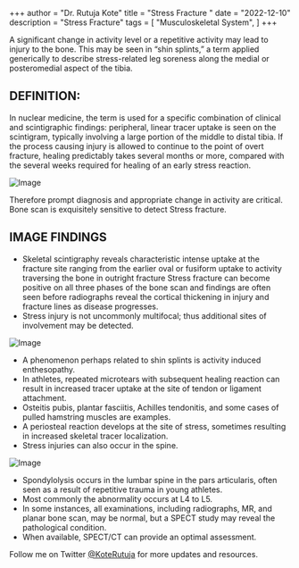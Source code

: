 +++
author = "Dr. Rutuja Kote"
title = "Stress Fracture "
date = "2022-12-10"
description = "Stress Fracture"
tags = [
    "Musculoskeletal System",
]
+++


A significant change in activity level or a repetitive activity may lead to injury to the bone. This may be seen in “shin splints,” a term applied generically to describe stress-related leg soreness along the medial or posteromedial aspect of the tibia.


## DEFINITION: 

In nuclear medicine, the term is used for a specific combination of clinical and scintigraphic findings: peripheral, linear tracer uptake is seen on the scintigram, typically involving a large portion of the middle to distal tibia.
If the process causing injury is allowed to continue to the point of overt fracture, healing predictably takes several months or more, compared with the several weeks required for healing of an early stress reaction.

![Image](/Stress-Fracture/1.png)

Therefore prompt diagnosis and appropriate change in activity are critical.
Bone scan is exquisitely sensitive to detect Stress fracture.


## IMAGE FINDINGS

- Skeletal scintigraphy reveals characteristic intense uptake at the fracture site ranging from the earlier oval or fusiform uptake to activity traversing the bone in outright fracture Stress fracture can become positive on all three phases of the bone scan and findings are often seen before  radiographs reveal the cortical thickening in injury and fracture lines as disease progresses.
- Stress injury is not uncommonly multifocal; thus additional sites of involvement may be detected.


![Image](/Stress-Fracture/2.png)


- A phenomenon perhaps related to shin splints is activity induced enthesopathy.
- In athletes, repeated microtears with subsequent healing reaction can result in increased tracer uptake at the site of tendon or ligament attachment.
- Osteitis pubis, plantar fasciitis, Achilles tendonitis, and some cases of pulled hamstring muscles are examples.
- A periosteal reaction develops at the site of stress, sometimes resulting in increased skeletal tracer localization.
- Stress injuries can also occur in the spine.


![Image](/Stress-Fracture/3.png)


- Spondylolysis occurs in the lumbar spine in the pars articularis, often seen as a result of repetitive trauma in young athletes.
- Most commonly the abnormality occurs at L4 to L5.
- In some instances, all examinations, including radiographs, MR, and planar bone scan, may be normal, but a SPECT study may reveal the pathological condition.
- When available, SPECT/CT can provide an optimal assessment.



Follow me on Twitter [@KoteRutuja](https://twitter.com/KoteRutuja) for more updates and resources.
